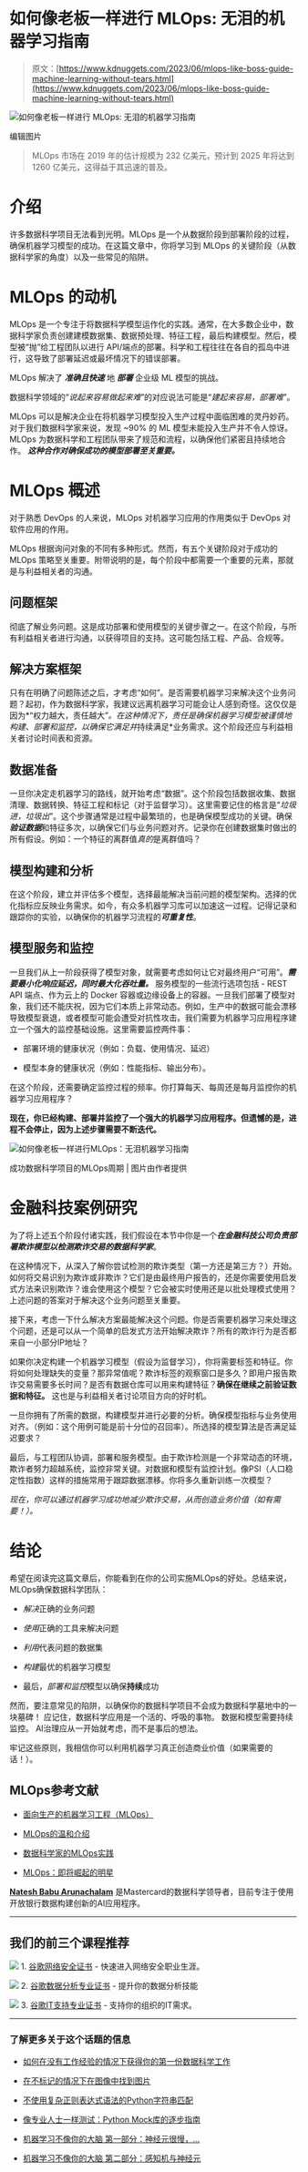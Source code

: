 # 如何像老板一样进行 MLOps: 无泪的机器学习指南

> 原文：[https://www.kdnuggets.com/2023/06/mlops-like-boss-guide-machine-learning-without-tears.html](https://www.kdnuggets.com/2023/06/mlops-like-boss-guide-machine-learning-without-tears.html)

![如何像老板一样进行 MLOps: 无泪的机器学习指南](../Images/d4232da3dbf2c1cb05e6ed774a520a10.png)

编辑图片

> MLOps 市场在 2019 年的估计规模为 232 亿美元，预计到 2025 年将达到 1260 亿美元，这得益于其迅速的普及。

# 介绍

许多数据科学项目无法看到光明。MLOps 是一个从数据阶段到部署阶段的过程，确保机器学习模型的成功。在这篇文章中，你将学习到 MLOps 的关键阶段（从数据科学家的角度）以及一些常见的陷阱。

# MLOps 的动机

MLOps 是一个专注于将数据科学模型运作化的实践。通常，在大多数企业中，数据科学家负责创建建模数据集、数据预处理、特征工程，最后构建模型。然后，模型被“抛”给工程团队以进行 API/端点的部署。科学和工程往往在各自的孤岛中进行，这导致了部署延迟或最坏情况下的错误部署。

MLOps 解决了 ***准确且快速*** 地 ***部署*** 企业级 ML 模型的挑战。

数据科学领域的“*说起来容易做起来难*”的对应说法可能是“*建起来容易，部署难*”。

MLOps 可以是解决企业在将机器学习模型投入生产过程中面临困难的灵丹妙药。对于我们数据科学家来说，发现 ~90% 的 ML 模型未能投入生产并不令人惊讶。MLOps 为数据科学和工程团队带来了规范和流程，以确保他们紧密且持续地合作。 ***这种合作对确保成功的模型部署至关重要。***

# MLOps 概述

对于熟悉 DevOps 的人来说，MLOps 对机器学习应用的作用类似于 DevOps 对软件应用的作用。

MLOps 根据询问对象的不同有多种形式。然而，有五个关键阶段对于成功的 MLOps 策略至关重要。附带说明的是，每个阶段中都需要一个重要的元素，那就是与利益相关者的沟通。

## 问题框架

彻底了解业务问题。这是成功部署和使用模型的关键步骤之一。在这个阶段，与所有利益相关者进行沟通，以获得项目的支持。这可能包括工程、产品、合规等。

## 解决方案框架

只有在明确了问题陈述之后，才考虑“如何”。是否需要机器学习来解决这个业务问题？起初，作为数据科学家，我建议远离机器学习可能会让人感到奇怪。这仅仅是因为*“权力越大，责任越大”*。在这种情况下，责任是确保机器学习模型被谨慎地构建、部署和监控，以确保它满足并*持续满足*业务需求。这个阶段还应与利益相关者讨论时间表和资源。

## 数据准备

一旦你决定走机器学习的路线，就开始考虑“数据”。这个阶段包括数据收集、数据清理、数据转换、特征工程和标记（对于监督学习）。这里需要记住的格言是“*垃圾进，垃圾出*”。这个步骤通常是过程中最繁琐的，也是确保模型成功的关键。确保***验证数据***和特征多次，以确保它们与业务问题对齐。记录你在创建数据集时做出的所有假设。例如：一个特征的离群值*真的*是离群值吗？

## 模型构建和分析

在这个阶段，建立并评估多个模型，选择最能解决当前问题的模型架构。选择的优化指标应反映业务需求。如今，有众多机器学习库可以加速这一过程。记得记录和跟踪你的实验，以确保你的机器学习流程的***可重复性***。

## 模型服务和监控

一旦我们从上一阶段获得了模型对象，就需要考虑如何让它对最终用户“可用”。***需要最小化响应延迟，同时最大化吞吐量。*** 服务模型的一些流行选项包括 - REST API 端点、作为云上的 Docker 容器或边缘设备上的容器。一旦我们部署了模型对象，我们还不能庆祝，因为它们本质上非常动态。例如，生产中的数据可能会漂移导致模型衰退，或者模型可能会遭受对抗性攻击。我们需要为机器学习应用程序建立一个强大的监控基础设施。这里需要监控两件事：

+   部署环境的健康状况（例如：负载、使用情况、延迟）

+   模型本身的健康状况（例如：性能指标、输出分布）。

在这个阶段，还需要确定监控过程的频率。你打算每天、每周还是每月监控你的机器学习应用程序？

**现在，你已经构建、部署并监控了一个强大的机器学习应用程序。但遗憾的是，进程不会停止，因为上述步骤需要不断迭代。**

![如何像老板一样进行MLOps：无泪机器学习指南](../Images/48f52e699f5ac112289385d39d9392fc.png)

成功数据科学项目的MLOps周期 | 图片由作者提供

# 金融科技案例研究

为了将上述五个阶段付诸实践，我们假设在本节中你是一个***在金融科技公司负责部署欺诈模型以检测欺诈交易的数据科学家***。

在这种情况下，从深入了解你尝试检测的欺诈类型（第一方还是第三方？）开始。如何将交易识别为欺诈或非欺诈？它们是由最终用户报告的，还是你需要使用启发式方法来识别欺诈？谁会使用这个模型？它会被实时使用还是以批处理模式使用？上述问题的答案对于解决这个业务问题至关重要。

接下来，考虑一下什么解决方案最能解决这个问题。你是否需要机器学习来处理这个问题，还是可以从一个简单的启发式方法开始解决欺诈？所有的欺诈行为是否都来自一小部分IP地址？

如果你决定构建一个机器学习模型（假设为监督学习），你将需要标签和特征。你将如何处理缺失的变量？那异常值呢？欺诈标签的观察窗口是多久？即用户报告欺诈交易需要多长时间？是否有数据仓库可以用来构建特征？**确保在继续之前验证数据和特征。** 这也是与利益相关者讨论项目方向的好时机。

一旦你拥有了所需的数据，构建模型并进行必要的分析。确保模型指标与业务使用对齐。（例如：这个用例可能是前十分位的召回率）。所选择的模型算法是否满足延迟要求？

最后，与工程团队协调，部署和服务模型。由于欺诈检测是一个非常动态的环境，欺诈者努力超越系统，监控非常关键。对数据和模型有监控计划。像PSI（人口稳定性指数）这样的措施常用于跟踪数据漂移。你将多久重新训练一次模型？

*现在，你可以通过机器学习成功地减少欺诈交易，从而创造业务价值（如有需要！）。*

# 结论

希望在阅读完这篇文章后，你能看到在你的公司实施MLOps的好处。总结来说，MLOps确保数据科学团队：

+   *解决*正确的业务问题

+   *使用*正确的工具来解决问题

+   *利用*代表问题的数据集

+   *构建*最优的机器学习模型

+   最后，*部署和监控*模型以确保**持续**成功

然而，要注意常见的陷阱，以确保你的数据科学项目不会成为数据科学墓地中的一块墓碑！ 应记住，数据科学应用是一个活的、呼吸的事物。 数据和模型需要持续监控。 AI治理应从一开始就考虑，而不是事后的想法。

牢记这些原则，我相信你可以利用机器学习真正创造商业价值（如果需要的话！）。

## MLOps参考文献

+   [面向生产的机器学习工程（MLOps）](https://www.coursera.org/specializations/machine-learning-engineering-for-production-mlops)

+   [MLOps的温和介绍](https://towardsdatascience.com/a-gentle-introduction-to-mlops-7d64a3e890ff)

+   [数据科学家的MLOps实践](https://towardsdatascience.com/mlops-practices-for-data-scientists-dbb01be45dd8)

+   [MLOps：即将崛起的明星](https://towardsdatascience.com/mlops-the-upcoming-shining-star-dcf9444c493)

**[Natesh Babu Arunachalam](https://www.linkedin.com/in/nateshbabu/)** 是Mastercard的数据科学领导者，目前专注于使用开放银行数据构建创新的AI应用程序。

* * *

## 我们的前三个课程推荐

![](../Images/0244c01ba9267c002ef39d4907e0b8fb.png) 1\. [谷歌网络安全证书](https://www.kdnuggets.com/google-cybersecurity) - 快速进入网络安全职业生涯。

![](../Images/e225c49c3c91745821c8c0368bf04711.png) 2\. [谷歌数据分析专业证书](https://www.kdnuggets.com/google-data-analytics) - 提升你的数据分析技能

![](../Images/0244c01ba9267c002ef39d4907e0b8fb.png) 3\. [谷歌IT支持专业证书](https://www.kdnuggets.com/google-itsupport) - 支持你的组织的IT需求。

* * *

### 了解更多关于这个话题的信息

+   [如何在没有工作经验的情况下获得你的第一份数据科学工作](https://www.kdnuggets.com/2021/02/first-job-data-science-without-work-experience.html)

+   [在不标记的情况下在图像中找到图片](https://www.kdnuggets.com/2022/09/find-picture-image-without-marking.html)

+   [不使用复杂正则表达式语法的Python字符串匹配](https://www.kdnuggets.com/2023/02/python-string-matching-without-complex-regex-syntax.html)

+   [像专业人士一样测试：Python Mock库的逐步指南](https://www.kdnuggets.com/testing-like-a-pro-a-step-by-step-guide-to-pythons-mock-library)

+   [机器学习不像你的大脑 第一部分：神经元很慢，…](https://www.kdnuggets.com/2022/04/machine-learning-like-brain-part-one-neurons-slow-slow-slow.html)

+   [机器学习不像你的大脑 第二部分：感知机与神经元](https://www.kdnuggets.com/2022/05/machine-learning-like-brain-part-two-perceptrons-neurons.html)
